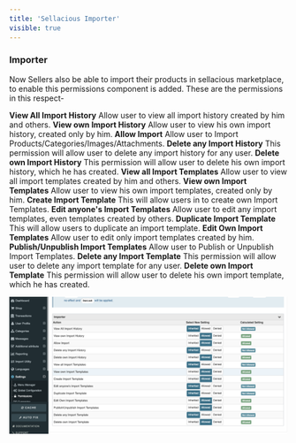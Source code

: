 ```yaml
---
title: 'Sellacious Importer'
visible: true
---
```


### Importer

Now Sellers also be able to import their products in sellacious marketplace, to enable this permissions component is added. These are the permissions in this respect-

**View All Import History**  Allow user to view all import history created by him and others.
**View own Import History**  Allow user to view his own import history, created only by him.
**Allow Import**  Allow user to Import Products/Categories/Images/Attachments.
**Delete any Import History**  This permission will allow user to delete any import history for any user.
**Delete own Import History**  This permission will allow user to delete his own import history, which he has created.
**View all Import Templates**  Allow user to view all import templates created by him and others.
**View own Import Templates**  Allow user to view his own import templates, created only by him.
**Create Import Template**  This will allow users in to create own Import Templates.
**Edit anyone's Import Templates**  Allow user to edit any import templates, even templates created by others.
**Duplicate Import Template**  This will allow users to duplicate an import template.
**Edit Own Import Templates**  Allow user to edit only import templates created by him.
**Publish/Unpublish Import Templates**  Allow user to Publish or Unpublish Import Templates.
**Delete any Import Template**  This permission will allow user to delete any import template for any user.
**Delete own Import Template**  This permission will allow user to delete his own import template, which he has created.

![](Screenshot%202020-08-03%20at%206.30.55%20PM.png)